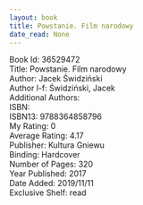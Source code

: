 ```yaml
---
layout: book
title: Powstanie. Film narodowy
date_read: None
---
```


Book Id: 36529472<br />
Title: Powstanie. Film narodowy<br />
Author: Jacek Świdziński<br />
Author l-f: Świdziński, Jacek<br />
Additional Authors: <br />
ISBN: <br />
ISBN13: 9788364858796<br />
My Rating: 0<br />
Average Rating: 4.17<br />
Publisher: Kultura Gniewu<br />
Binding: Hardcover<br />
Number of Pages: 320<br />
Year Published: 2017<br />
Date Added: 2019/11/11<br />
Exclusive Shelf: read<br />

